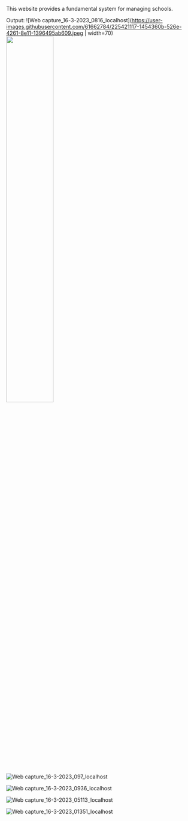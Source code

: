 This website provides a fundamental system for managing schools.

Output:
![Web capture_16-3-2023_0816_localhost](https://user-images.githubusercontent.com/61662784/225421117-1454360b-526e-4261-8e11-1396495ab609.jpeg | width=70)
<img src="https://user-images.githubusercontent.com/61662784/225421117-1454360b-526e-4261-8e11-1396495ab609.jpeg" width=50% height=50%>

![Web capture_16-3-2023_097_localhost](https://user-images.githubusercontent.com/61662784/225421130-f525cd6b-6cbd-4aec-9700-52e3cde933f7.jpeg)

![Web capture_16-3-2023_0936_localhost](https://user-images.githubusercontent.com/61662784/225421145-e3507a69-04c1-4cda-8e00-0e09de057e80.jpeg)

![Web capture_16-3-2023_05113_localhost](https://user-images.githubusercontent.com/61662784/225421183-867e3361-87ed-4f35-858a-248e3c76f56d.jpeg)

![Web capture_16-3-2023_01351_localhost](https://user-images.githubusercontent.com/61662784/225421493-5f69cf11-32b1-4e55-a828-03703f84367b.jpeg)
